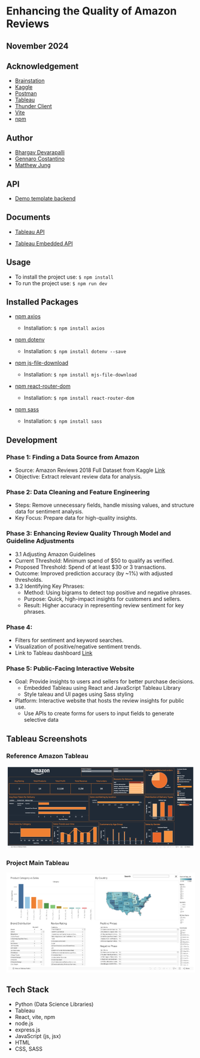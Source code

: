 # Enhancing the Quality of Amazon Reviews
## November 2024

## Acknowledgement
- [Brainstation](https://brainstation.io/)
- [Kaggle](https://www.kaggle.com/datasets/rogate16/amazon-reviews-2018-full-dataset)
- [Postman](https://www.postman.com/)
- [Tableau](https://www.tableau.com/)
- [Thunder Client](https://www.thunderclient.com/)
- [Vite](https://vitejs.dev/)
- [npm](https://www.npmjs.com/)

## Author
- [Bhargav Devarapalli](https://github.com/bhargavddb)
- [Gennaro Costantino](https://github.com/gennarocostantino)
- [Matthew Jung](https://github.com/matthewjung04)

## API
- [Demo template backend](https://github.com/matthewjung04/brainstation-industry-project-api.git)

## Documents
- [Tableau API](https://help.tableau.com/current/api/rest_api/en-us/REST/rest_api.htm?_gl=1*nbp8q6*_ga*MTQzNzk0OTA5LjE3MzAyNDkxNDM.*_ga_8YLN0SNXVS*MTczMDc3Mjc4OS4xNi4xLjE3MzA3NzI4MDQuMC4wLjA.)

- [Tableau Embedded API](https://help.tableau.com/current/api/embedding_api/en-us/index.html)

## Usage
- To install the project use: `$ npm install`
- To run the project use: `$ npm run dev`

## Installed Packages
- [npm axios](https://www.npmjs.com/package/axios)    
    - Installation:
    `$ npm install axios`

- [npm dotenv](https://www.npmjs.com/package/dotenv)    
    - Installation:
    `$ npm install dotenv --save`

- [npm js-file-download](https://www.npmjs.com/package/js-file-download)    
    - Installation:
    `$ npm install mjs-file-download`

- [npm react-router-dom](https://www.npmjs.com/package/react-router-dom)
    - Installation:
    `$ npm install react-router-dom`

- [npm sass](https://www.npmjs.com/package/sass)    
    - Installation:
    `$ npm install sass`

## Development

### Phase 1: Finding a Data Source from Amazon
- Source: Amazon Reviews 2018 Full Dataset from Kaggle [Link](https://www.kaggle.com/datasets/rogate16/amazon-reviews-2018-full-dataset)
- Objective: Extract relevant review data for analysis.

### Phase 2: Data Cleaning and Feature Engineering
- Steps: Remove unnecessary fields, handle missing values, and structure data for sentiment analysis.
- Key Focus: Prepare data for high-quality insights.

### Phase 3: Enhancing Review Quality Through Model and Guideline Adjustments
- 3.1 Adjusting Amazon Guidelines
 - Current Threshold: Minimum spend of $50 to qualify as verified.
 - Proposed Threshold: Spend of at least $30 or 3 transactions.
 - Outcome: Improved prediction accuracy (by ~1%) with adjusted thresholds.
- 3.2 Identifying Key Phrases:
  - Method: Using bigrams to detect top positive and negative phrases.
  - Purpose: Quick, high-impact insights for customers and sellers.
  - Result: Higher accuracy in representing review sentiment for key phrases.

### Phase 4: 
- Filters for sentiment and keyword searches.
- Visualization of positive/negative sentiment trends.
- Link to Tableau dashboard [Link](https://public.tableau.com/app/profile/bhargav.devarapalli/viz/test_test_17305772805390/Dashboard1?publish=yes)

### Phase 5: Public-Facing Interactive Website
- Goal: Provide insights to users and sellers for better purchase decisions.
  - Embedded Tableau using React and JavaScript Tableau Library
  - Style taleau and UI pages using Sass styling
- Platform: Interactive website that hosts the review insights for public use.
  - Use APIs to create forms for users to input fields to generate selective data

## Tableau Screenshots

### Reference Amazon Tableau
![Amazon Tableau](./public/reference_tableau.png)

### Project Main Tableau
![Project Tableau](./public/tableau.png)

## Tech Stack
- Python (Data Science Libraries)
- Tableau
- React, vite, npm
- node.js
- express.js
- JavaScript (js, jsx)
- HTML
- CSS, SASS
